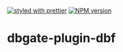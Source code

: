 [![styled with prettier](https://img.shields.io/badge/styled_with-prettier-ff69b4.svg)](https://github.com/prettier/prettier)
[![NPM version](https://img.shields.io/npm/v/dbgate-plugin-dbf.svg)](https://www.npmjs.com/package/dbgate-plugin-dbf)

# dbgate-plugin-dbf
